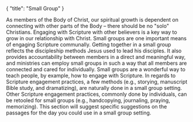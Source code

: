 { "title": "Small Group" }

As members of the Body of Christ, our spiritual growth is dependent on
connecting with other parts of the Body – there should be no "solo"
Christians. Engaging with Scripture with other believers is a key way to grow
in our relationship with Christ. Small groups are one important means of
engaging Scripture communally. Getting together in a small group reflects the
discipleship methods Jesus used to lead his disciples. It also provides
accountability between members in a direct and meaningful way, and ministries
can employ small groups in such a way that all members are connected and cared
for individually. Small groups are a wonderful way to teach people, by example,
how to engage with Scripture. In regards to Scripture engagement practices, a
few methods (e.g., storying, manuscript Bible study, and dramatizing), are
naturally done in a small group setting. Other Scripture engagement practices,
commonly done by individuals, can be retooled for small groups (e.g.,
handcopying, journaling, praying, memorizing). This section will suggest
specific suggestions on the passages for the day you could use in a small group
setting.
